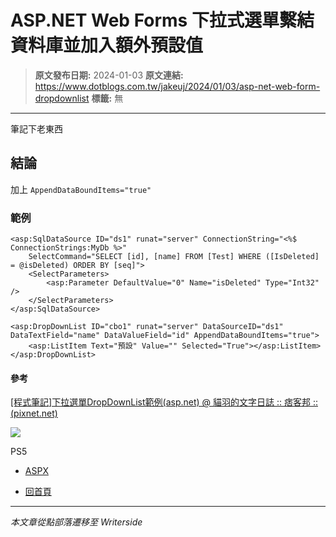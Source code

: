# ASP.NET Web Forms 下拉式選單繫結資料庫並加入額外預設值

> **原文發布日期:** 2024-01-03
> **原文連結:** https://www.dotblogs.com.tw/jakeuj/2024/01/03/asp-net-web-form-dropdownlist
> **標籤:** 無

---

筆記下老東西

## 結論

加上 `AppendDataBoundItems="true"`

### 範例

```
<asp:SqlDataSource ID="ds1" runat="server" ConnectionString="<%$ ConnectionStrings:MyDb %>"
    SelectCommand="SELECT [id], [name] FROM [Test] WHERE ([IsDeleted] = @isDeleted) ORDER BY [seq]">
    <SelectParameters>
        <asp:Parameter DefaultValue="0" Name="isDeleted" Type="Int32" />
    </SelectParameters>
</asp:SqlDataSource>

<asp:DropDownList ID="cbo1" runat="server" DataSourceID="ds1" DataTextField="name" DataValueField="id" AppendDataBoundItems="true">
    <asp:ListItem Text="預設" Value="" Selected="True"></asp:ListItem>
</asp:DropDownList>
```

#### 參考

[[程式筆記]下拉選單DropDownList範例(asp.net) @ 貓羽的文字日誌 :: 痞客邦 :: (pixnet.net)](https://whitecat2.pixnet.net/blog/post/63515803-%5B%E7%A8%8B%E5%BC%8F%E7%AD%86%E8%A8%98%5D%E4%B8%8B%E6%8B%89%E9%81%B8%E5%96%AEdropdownli)

![](https://card.psnprofiles.com/1/jakeuj.png)

PS5

* [ASPX](/jakeuj/Tags?qq=ASPX)

* [回首頁](/jakeuj)

---

*本文章從點部落遷移至 Writerside*
